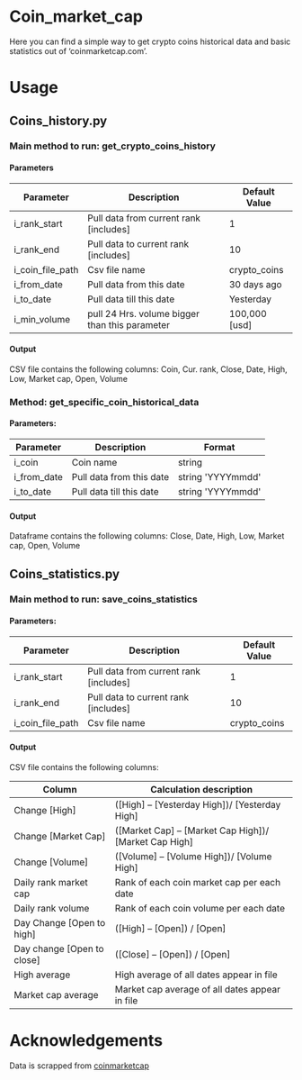 # Coin_market_cap
Here you can find a simple way to get crypto coins historical data and basic statistics out of ‘coinmarketcap.com’.

# Usage
## Coins_history.py 
### Main method to run: get_crypto_coins_history 
  
  #### Parameters
  
  | Parameter |	Description	| Default Value
  | --- | --- | --- |
  | i_rank_start |	Pull data from current rank [includes] |	1
  | i_rank_end |	Pull data to current rank [includes]	| 10
  | i_coin_file_path |	Csv file name	| crypto_coins
  | i_from_date |	Pull data from this date | 30 days ago
  | i_to_date	|Pull data till this date	| Yesterday
  | i_min_volume | pull 24 Hrs. volume bigger than this parameter |100,000 [usd]

  #### Output
  CSV file contains the following columns: Coin, Cur. rank, Close, Date, High, Low, Market cap, Open, Volume

### Method: get_specific_coin_historical_data
  
  #### Parameters:
 
  | Parameter |	Description	| Format
  | --- | --- | --- |
  | i_coin | Coin name | string
  | i_from_date | Pull data from this date | string 'YYYYmmdd'
  | i_to_date | Pull data till this date | string 'YYYYmmdd'
  
  #### Output
  Dataframe contains the following columns: Close, Date, High, Low, Market cap, Open, Volume
    
## Coins_statistics.py
### Main method to run: save_coins_statistics 
 
  #### Parameters:
  
  Parameter |	Description	| Default Value
  | --- | --- | --- |
  | i_rank_start |	Pull data from current rank [includes] |	1
  | i_rank_end |	Pull data to current rank [includes]	| 10
  | i_coin_file_path |	Csv file name	| crypto_coins
 
#### Output
CSV file contains the following columns:

| Column | Calculation description
| --- | --- | 
| Change [High] | ([High] – [Yesterday High])/ [Yesterday High]
| Change [Market Cap] | ([Market Cap] – [Market Cap High])/ [Market Cap High]
| Change [Volume] | ([Volume] – [Volume High])/ [Volume High]
| Daily rank market cap | Rank of each coin market cap per each date
| Daily rank volume | Rank of each coin volume per each date
| Day Change [Open to high] | ([High] – [Open]) / [Open]
| Day change [Open to close] | ([Close] – [Open]) / [Open]
| High average	| High average of all dates appear in file
| Market cap average | Market cap average of all dates appear in file


# Acknowledgements

Data is scrapped from [coinmarketcap](https://coinmarketcap.com/)


